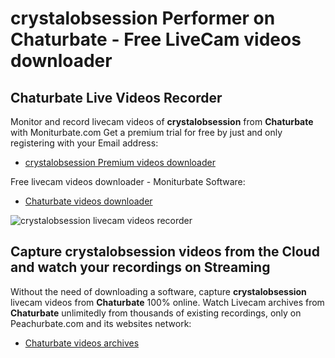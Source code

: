 # crystalobsession Performer on Chaturbate - Free LiveCam videos downloader

## Chaturbate Live Videos Recorder

Monitor and record livecam videos of **crystalobsession** from **Chaturbate** with Moniturbate.com
Get a premium trial for free by just and only registering with your Email address:
* [crystalobsession Premium videos downloader](https://moniturbate.com/request-demo-licence-key.html)

Free livecam videos downloader - Moniturbate Software:
* [Chaturbate videos downloader](https://moniturbate.com/moniturbate-download-software.html)

![crystalobsession livecam videos recorder](https://peachurnet.com/templates/moniturbate-software.png)


## Capture crystalobsession videos from the Cloud and watch your recordings on Streaming

Without the need of downloading a software, capture **crystalobsession** livecam videos from **Chaturbate** 100% online.
Watch Livecam archives from **Chaturbate** unlimitedly from thousands of existing recordings, only on Peachurbate.com and its websites network:
* [Chaturbate videos archives](https://peachurnet.com/)